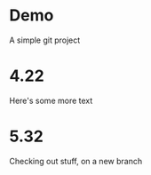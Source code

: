 # Demo
A simple git project

# 4.22
Here's some more text

# 5.32
Checking out stuff, on a new branch
